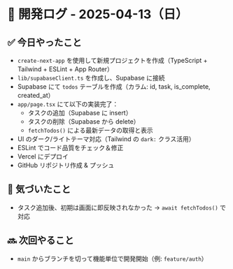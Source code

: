 # 🧪 開発ログ - 2025-04-13（日）

## ✅ 今日やったこと

- `create-next-app` を使用して新規プロジェクトを作成（TypeScript + Tailwind + ESLint + App Router）
- `lib/supabaseClient.ts` を作成し、Supabase に接続
- Supabase にて `todos` テーブルを作成（カラム: id, task, is_complete, created_at）
- `app/page.tsx` にて以下の実装完了：
  - タスクの追加（Supabase に insert）
  - タスクの削除（Supabase から delete）
  - `fetchTodos()` による最新データの取得と表示
- UI のダーク/ライトテーマ対応（Tailwind の `dark:` クラス活用）
- ESLint でコード品質をチェック＆修正
- Vercel にデプロイ
- GitHub リポジトリ作成 & プッシュ

## 🐛 気づいたこと

- タスク追加後、初期は画面に即反映されなかった → `await fetchTodos()` で対応

## 🔜 次回やること

- `main` からブランチを切って機能単位で開発開始（例: `feature/auth`）
